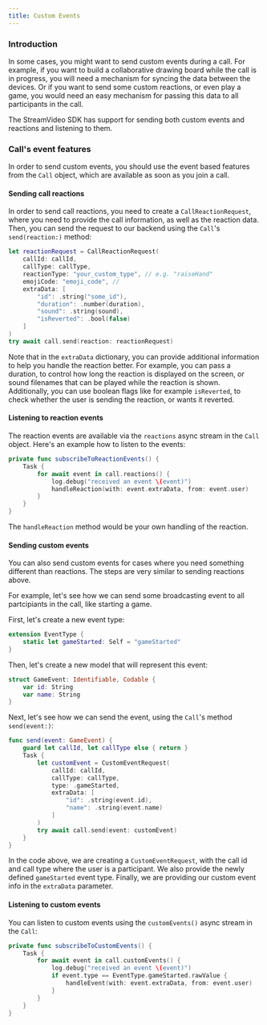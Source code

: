 ```yaml
---
title: Custom Events
---
```


### Introduction

In some cases, you might want to send custom events during a call. For example, if you want to build a collaborative drawing board while the call is in progress, you will need a mechanism for syncing the data between the devices. Or if you want to send some custom reactions, or even play a game, you would need an easy mechanism for passing this data to all participants in the call.

The StreamVideo SDK has support for sending both custom events and reactions and listening to them.

### Call's event features

In order to send custom events, you should use the event based features from the `Call` object, which are available as soon as you join a call.

#### Sending call reactions

In order to send call reactions, you need to create a `CallReactionRequest`, where you need to provide the call information, as well as the reaction data. Then, you can send the request to our backend using the `Call`'s `send(reaction:)` method:

```swift
let reactionRequest = CallReactionRequest(
    callId: callId,
    callType: callType,
    reactionType: "your_custom_type", // e.g. "raiseHand"
    emojiCode: "emoji_code", //
    extraData: [
        "id": .string("some_id"),
        "duration": .number(duration),
        "sound": .string(sound),
        "isReverted": .bool(false)
    ]
)
try await call.send(reaction: reactionRequest)
```

Note that in the `extraData` dictionary, you can provide additional information to help you handle the reaction better. For example, you can pass a duration, to control how long the reaction is displayed on the screen, or sound filenames that can be played while the reaction is shown. Additionally, you can use boolean flags like for example `isReverted`, to check whether the user is sending the reaction, or wants it reverted.

#### Listening to reaction events

The reaction events are available via the `reactions` async stream in the `Call` object. Here's an example how to listen to the events:

```swift
private func subscribeToReactionEvents() {
    Task {
        for await event in call.reactions() {
            log.debug("received an event \(event)")
            handleReaction(with: event.extraData, from: event.user)
        }
    }
}
```

The `handleReaction` method would be your own handling of the reaction. 

#### Sending custom events

You can also send custom events for cases where you need something different than reactions. The steps are very similar to sending reactions above.

For example, let's see how we can send some broadcasting event to all partcipiants in the call, like starting a game.

First, let's create a new event type:

```swift
extension EventType {
    static let gameStarted: Self = "gameStarted"
}
```

Then, let's create a new model that will represent this event:

```swift
struct GameEvent: Identifiable, Codable {
    var id: String
    var name: String
}
```

Next, let's see how we can send the event, using the `Call`'s method `send(event:)`:

```swift
func send(event: GameEvent) {
    guard let callId, let callType else { return }
    Task {
        let customEvent = CustomEventRequest(
            callId: callId,
            callType: callType,
            type: .gameStarted,
            extraData: [
                "id": .string(event.id),
                "name": .string(event.name)
            ]
        )
        try await call.send(event: customEvent)
    }
}
```

In the code above, we are creating a `CustomEventRequest`, with the call id and call type where the user is a participant. We also provide the newly defined `gameStarted` event type. Finally, we are providing our custom event info in the `extraData` parameter.

#### Listening to custom events

You can listen to custom events using the `customEvents()` async stream in the `Call`:

```swift
private func subscribeToCustomEvents() {
    Task {
        for await event in call.customEvents() {
            log.debug("received an event \(event)")
            if event.type == EventType.gameStarted.rawValue {
                handleEvent(with: event.extraData, from: event.user)
            }            
        }
    }        
}
```